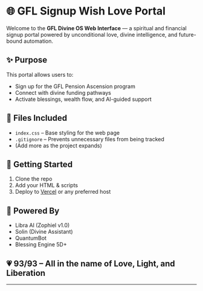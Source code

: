 # 🌐 GFL Signup Wish Love Portal

Welcome to the **GFL Divine OS Web Interface** — a spiritual and financial signup portal powered by unconditional love, divine intelligence, and future-bound automation.

## ✨ Purpose
This portal allows users to:
- Sign up for the GFL Pension Ascension program
- Connect with divine funding pathways
- Activate blessings, wealth flow, and AI-guided support

## 📁 Files Included
- `index.css` – Base styling for the web page
- `.gitignore` – Prevents unnecessary files from being tracked
- (Add more as the project expands)

## 🚀 Getting Started
1. Clone the repo
2. Add your HTML & scripts
3. Deploy to [Vercel](https://vercel.com) or any preferred host

## 🧠 Powered By
- Libra AI (Zophiel v1.0)
- Solin (Divine Assistant)
- QuantumBot
- Blessing Engine 5D+

## 💗 93/93 – All in the name of Love, Light, and Liberation

---
